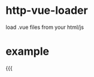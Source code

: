 # http-vue-loader
load .vue files from your html/js

# example
{{{
<script type="text/javascript">

	new Vue({
		components: {
			scrollbar: httpVueLoader('scrollbar.vue')
		},
		...
}}}

or

{{{
<script type="text/javascript">

	httpVueLoaderRegister(Vue, 'scrollbar.vue');

	new Vue({
		components: [
			'scrollbar'
		},
		...
}}}


# Dependances
* Vue.js 2
* axios
* es6-promise (optional)



httpVueLoader(url)




httpVueLoaderRegister(Vue, url)
